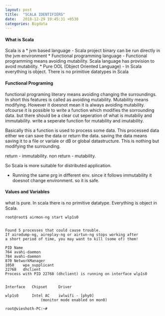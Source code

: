 ```yaml
---
layout: post
title:  "SCALA IDENTIFIERS"
date:   2018-12-29 19:45:31 +0530
categories: Bigdata
---
```


#### What is Scala
Scala is a 
	* jvm based language - Scala project binary can be run directly in the jvm environment
	* Functional programming language - Functional programming means avoiding mutability. Scala 	language has provision to avoid mutability.
	* Pure OOL (Object Oriented Language) - In Scala everything is object. There is no primitive datatypes in Scala

#### Functional Programing

functional programing literary means avoiding changing the surroundings.
In short this features is called as avoiding mutability.
Mutability means modifying.
However it doesnot mean it is always avoiding mutability. ofcourse it is possible to write a function 
which modifies the sorrounding data. but there should be a clear cut seperation of what is mutabiliy and immutability.
write a seperate function for mutability and imutability.

Basically this a function is used to process some data. This processed data either we can save
the data or return the data.
saving the data means saving it to a file or variale or dB or global datastructure. This is nothing but modifying 
the surrounding.

return - immutability.
non return - mutability.

So Scala is more suitable for distributed application. 
- Running the same prg in different env. since it follows immutability it doesnot change environment. so it is safe.

#### Values and Variables

what is pure. In scala there is no primitive datatype.
Everything is object in Scala.
```
root@root$ airmon-ng start wlp1s0


Found 5 processes that could cause trouble.
If airodump-ng, aireplay-ng or airtun-ng stops working after
a short period of time, you may want to kill (some of) them!

PID	Name
764	avahi-daemon
784	avahi-daemon
870	NetworkManager
1058	wpa_supplicant
22768	dhclient
Process with PID 22768 (dhclient) is running on interface wlp1s0


Interface	Chipset		Driver

wlp1s0		Intel AC	iwlwifi - [phy0]
				(monitor mode enabled on mon0)

root@vieshoth-PC:~# 

```


